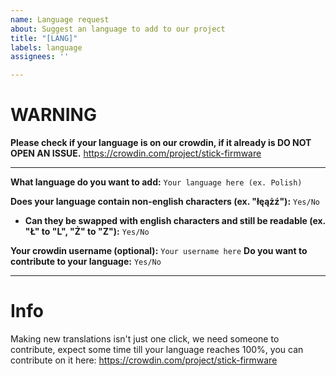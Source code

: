 ```yaml
---
name: Language request
about: Suggest an language to add to our project
title: "[LANG]"
labels: language
assignees: ''

---
```


# WARNING
**Please check if your language is on our crowdin, if it already is DO NOT OPEN AN ISSUE.**
https://crowdin.com/project/stick-firmware

---

**What language do you want to add:** ``Your language here (ex. Polish)``

**Does your language contain non-english characters (ex. "łęążź"):** ``Yes/No``
- **Can they be swapped with english characters and still be readable (ex. "Ł" to "L", "Ż" to "Z"):** ``Yes/No``

**Your crowdin username (optional):** ``Your username here``
**Do you want to contribute to your language:** ``Yes/No``

---

# Info
Making new translations isn't just one click, we need someone to contribute, expect some time till your language reaches 100%, you can contribute on it here: https://crowdin.com/project/stick-firmware
